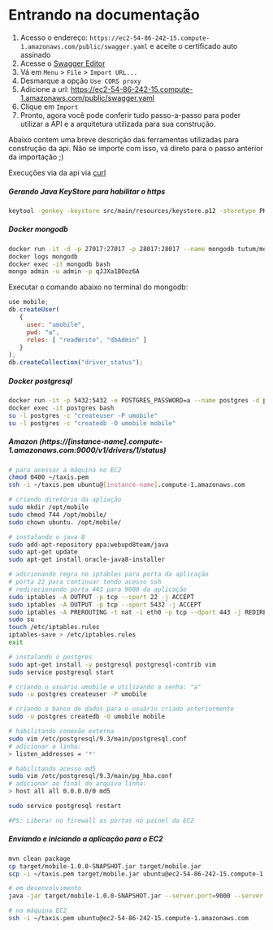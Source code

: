 # Entrando na documentação

1. Acesso o endereço: `https://ec2-54-86-242-15.compute-1.amazonaws.com/public/swagger.yaml` e aceite o certificado auto assinado
1. Acesse o [Swagger Editor](http://editor.swagger.io/)
1. Vá em `Menu` > `File` > `Import URL...`
1. Desmarque a opção `Use CORS proxy`
1. Adicione a url:
  https://ec2-54-86-242-15.compute-1.amazonaws.com/public/swagger.yaml
1. Clique em `Import`
1. Pronto, agora você pode conferir tudo passo-a-passo para poder utilizar a API e a arquitetura utilizada para sua construção.


Abaixo contem uma breve descrição das ferramentas utilizadas para construção da api. Não se importe com isso, vá direto para o passo anterior da importação ;)

Execuções via da api via [curl](curl.md)

##### Gerando Java KeyStore para habilitar o https

```sh
keytool -genkey -keystore src/main/resources/keystore.p12 -storetype PKCS12 -keyalg RSA -keysize 2048 -validity 3650 -storepass changeit -keypass changeit -alias jetty -dname "CN=com.github.netoht, OU=netoht, O=netoht, L=Sao Paulo , ST=SP, C=BR"
```

##### Docker mongodb

```sh
docker run -it -d -p 27017:27017 -p 28017:28017 --name mongodb tutum/mongodb
docker logs mongodb
docker exec -it mongodb bash
mongo admin -u admin -p qJJXa1BOoz6A
```

Executar o comando abaixo no terminal do mongodb:

```js
use mobile;
db.createUser(
   {
     user: "umobile",
     pwd: "a",
     roles: [ "readWrite", "dbAdmin" ]
   }
);
db.createCollection("driver_status");
```

##### Docker postgresql

```sh
docker run -it -p 5432:5432 -e POSTGRES_PASSWORD=a --name postgres -d postgres
docker exec -it postgres bash
su -l postgres -c "createuser -P umobile"
su -l postgres -c "createdb -O umobile mobile"
```

##### Amazon (https://[instance-name].compute-1.amazonaws.com:9000/v1/drivers/1/status)

```sh
# para acessar a máquina no EC2
chmod 0400 ~/taxis.pem
ssh -i ~/taxis.pem ubuntu@[instance-name].compute-1.amazonaws.com

# criando diretório da apliação
sudo mkdir /opt/mobile
sudo chmod 744 /opt/mobile/
sudo chown ubuntu. /opt/mobile/

# instalando o java 8
sudo add-apt-repository ppa:webupd8team/java
sudo apt-get update
sudo apt-get install oracle-java8-installer

# adicionando regra no iptables para porta da aplicação
# porta 22 para continuar tendo acesso ssh
# redirecionando porta 443 para 9000 da aplicação
sudo iptables -A OUTPUT -p tcp --sport 22 -j ACCEPT
sudo iptables -A OUTPUT -p tcp --sport 5432 -j ACCEPT
sudo iptables -A PREROUTING -t nat -i eth0 -p tcp --dport 443 -j REDIRECT --to-port 9000
sudo su
touch /etc/iptables.rules
iptables-save > /etc/iptables.rules
exit

# instalando o postgres
sudo apt-get install -y postgresql postgresql-contrib vim
sudo service postgresql start

# criando o usuário umobile e utilizando a senha: "a"
sudo -u postgres createuser -P umobile

# criando o banco de dados para o usuário criado anteriormente
sudo -u postgres createdb -O umobile mobile

# habilitando conexão externa
sudo vim /etc/postgresql/9.3/main/postgresql.conf
# adicionar a linha:
> listen_addresses = '*'

# habilitando acesso md5
sudo vim /etc/postgresql/9.3/main/pg_hba.conf
# adicionar ao final do arquivo linha:
> host all all 0.0.0.0/0 md5

sudo service postgresql restart

#PS: Liberar no firewall as portas no painel da EC2
```

##### Enviando e iniciando a aplicação para o EC2

```sh
mvn clean package
cp target/mobile-1.0.0-SNAPSHOT.jar target/mobile.jar
scp -i ~/taxis.pem target/mobile.jar ubuntu@ec2-54-86-242-15.compute-1.amazonaws.com:/opt/mobile/

# em desenvolvimento
java -jar target/mobile-1.0.0-SNAPSHOT.jar --server.port=9000 --server.admin.port=9001 --mongodb.host=192.168.99.100 --mongodb.port=27017 --mongodb.database=mobile --mongodb.user=umobile --mongodb.pass=a --postgres.host=192.168.99.100 --postgres.port=5432 --postgres.database=mobile --postgres.user=umobile --postgres.pass=a --redis.host=192.168.99.100 --redis.port=6379 --email.notify.to=netoht@gmail.com --db.init=true

# na máquina EC2
ssh -i ~/taxis.pem ubuntu@ec2-54-86-242-15.compute-1.amazonaws.com
```

